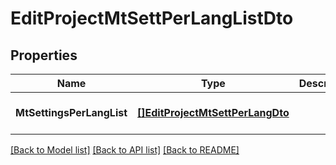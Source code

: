 # EditProjectMtSettPerLangListDto

## Properties
Name | Type | Description | Notes
------------ | ------------- | ------------- | -------------
**MtSettingsPerLangList** | [**[]EditProjectMtSettPerLangDto**](EditProjectMTSettPerLangDto.md) |  | [optional] [default to null]

[[Back to Model list]](../README.md#documentation-for-models) [[Back to API list]](../README.md#documentation-for-api-endpoints) [[Back to README]](../README.md)


